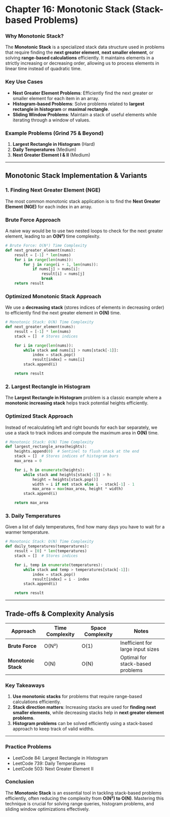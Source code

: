 # **Chapter 16: Monotonic Stack (Stack-based Problems)**

### **Why Monotonic Stack?**

The **Monotonic Stack** is a specialized stack data structure used in problems that require finding the **next greater element**, **next smaller element**, or solving **range-based calculations** efficiently. It maintains elements in a strictly increasing or decreasing order, allowing us to process elements in linear time instead of quadratic time.

### **Key Use Cases**

- **Next Greater Element Problems**: Efficiently find the next greater or smaller element for each item in an array.
- **Histogram-based Problems**: Solve problems related to **largest rectangle in histogram** or **maximal rectangle**.
- **Sliding Window Problems**: Maintain a stack of useful elements while iterating through a window of values.

### **Example Problems (Grind 75 & Beyond)**

1. **Largest Rectangle in Histogram** (Hard)
2. **Daily Temperatures** (Medium)
3. **Next Greater Element I & II** (Medium)

---

## **Monotonic Stack Implementation & Variants**

### **1. Finding Next Greater Element (NGE)**

The most common monotonic stack application is to find the **Next Greater Element (NGE)** for each index in an array.

### **Brute Force Approach**

A naive way would be to use two nested loops to check for the next greater element, leading to an **O(N²)** time complexity.

```python
# Brute Force: O(N²) Time Complexity
def next_greater_element(nums):
    result = [-1] * len(nums)
    for i in range(len(nums)):
        for j in range(i + 1, len(nums)):
            if nums[j] > nums[i]:
                result[i] = nums[j]
                break
    return result
```

### **Optimized Monotonic Stack Approach**

We use a **decreasing stack** (stores indices of elements in decreasing order) to efficiently find the next greater element in **O(N)** time.

```python
# Monotonic Stack: O(N) Time Complexity
def next_greater_element(nums):
    result = [-1] * len(nums)
    stack = []  # Stores indices

    for i in range(len(nums)):
        while stack and nums[i] > nums[stack[-1]]:
            index = stack.pop()
            result[index] = nums[i]
        stack.append(i)

    return result
```

### **2. Largest Rectangle in Histogram**

The **Largest Rectangle in Histogram** problem is a classic example where a **monotonic increasing stack** helps track potential heights efficiently.

### **Optimized Stack Approach**

Instead of recalculating left and right bounds for each bar separately, we use a stack to track indices and compute the maximum area in **O(N)** time.

```python
# Monotonic Stack: O(N) Time Complexity
def largest_rectangle_area(heights):
    heights.append(0)  # Sentinel to flush stack at the end
    stack = []  # Stores indices of histogram bars
    max_area = 0

    for i, h in enumerate(heights):
        while stack and heights[stack[-1]] > h:
            height = heights[stack.pop()]
            width = i if not stack else i - stack[-1] - 1
            max_area = max(max_area, height * width)
        stack.append(i)

    return max_area
```

### **3. Daily Temperatures**

Given a list of daily temperatures, find how many days you have to wait for a warmer temperature.

```python
# Monotonic Stack: O(N) Time Complexity
def daily_temperatures(temperatures):
    result = [0] * len(temperatures)
    stack = []  # Stores indices

    for i, temp in enumerate(temperatures):
        while stack and temp > temperatures[stack[-1]]:
            index = stack.pop()
            result[index] = i - index
        stack.append(i)

    return result
```

---

## **Trade-offs & Complexity Analysis**

| Approach            | Time Complexity | Space Complexity | Notes                             |
| ------------------- | --------------- | ---------------- | --------------------------------- |
| **Brute Force**     | O(N²)           | O(1)             | Inefficient for large input sizes |
| **Monotonic Stack** | O(N)            | O(N)             | Optimal for stack-based problems  |

### **Key Takeaways**

1. **Use monotonic stacks** for problems that require range-based calculations efficiently.
2. **Stack direction matters**: Increasing stacks are used for **finding next smaller elements**, while decreasing stacks help in **next greater element problems**.
3. **Histogram problems** can be solved efficiently using a stack-based approach to keep track of valid widths.

---

### **Practice Problems**

- LeetCode 84: Largest Rectangle in Histogram
- LeetCode 739: Daily Temperatures
- LeetCode 503: Next Greater Element II

### **Conclusion**

The **Monotonic Stack** is an essential tool in tackling stack-based problems efficiently, often reducing the complexity from **O(N²) to O(N)**. Mastering this technique is crucial for solving range queries, histogram problems, and sliding window optimizations effectively.
